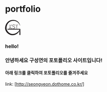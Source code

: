 # portfolio
<img src="./images/my-logo.svg" width="50px" height="50px"></img>

### hello!
### 안녕하세요 구성연의 포토폴리오 사이트입니다!
#### 아래 링크를 클릭하여 포토폴리오를 즐겨주세요
link: [http://seongyeon.dothome.co.kr/]